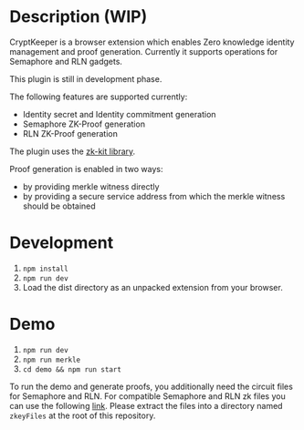 # Description (WIP)

CryptKeeper is a browser extension which enables Zero knowledge identity management and proof generation.
Currently it supports operations for Semaphore and RLN gadgets.

This plugin is still in development phase.

The following features are supported currently:
- Identity secret and Identity commitment generation
- Semaphore ZK-Proof generation
- RLN ZK-Proof generation

The plugin uses the [zk-kit library](https://github.com/appliedzkp/zk-kit).

Proof generation is enabled in two ways:
- by providing merkle witness directly
- by providing a secure service address from which the merkle witness should be obtained

# Development

1. `npm install`
2. `npm run dev`
3. Load the dist directory as an unpacked extension from your browser.

# Demo

1. `npm run dev`
2. `npm run merkle`
3. `cd demo && npm run start`

To run the demo and generate proofs, you additionally need the circuit files for Semaphore and RLN. For compatible Semaphore and RLN zk files you can use the following [link](https://drive.google.com/file/d/1Yi14jwly70VwMSuqJrPCc3j15MWeE7mc/view?usp=sharing).
Please extract the files into a directory named `zkeyFiles` at the root of this repository.